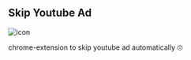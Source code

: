 ## Skip Youtube Ad 

![icon](https://image.flaticon.com/icons/png/128/853/853710.png)

chrome-extension to skip youtube ad automatically 🙄

